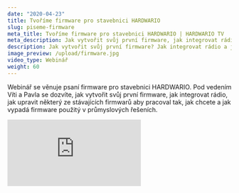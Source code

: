 ```yaml
---
date: "2020-04-23"
title: Tvoříme firmware pro stavebnici HARDWARIO
slug: piseme-firmware
meta_title: Tvoříme firmware pro stavebnici HARDWARIO | HARDWARIO TV
meta_description: Jak vytvořit svůj první firmware, jak integrovat rádio, jak upravit některý ze stávajících firmwarů aby pracoval tak, jak chcete a jak vypadá firmware použitý v průmyslových řešeních.
description: Jak vytvořit svůj první firmware? Jak integrovat rádio a jak upravit některý ze stávajících firmwarů aby pracoval tak, jak chcete?
image_preview: /upload/firmware.jpg
video_type: Webinář
weight: 60
---
```


Webinář se věnuje psaní firmware pro stavebnici HARDWARIO. Pod vedením Víti a Pavla se dozvíte, jak vytvořit svůj první firmware, jak integrovat rádio, jak upravit některý ze stávajících firmwarů aby pracoval tak, jak chcete a jak vypadá firmware použitý v průmyslových řešeních.

<div class = "video-container">
<iframe src="https://www.youtube.com/embed/_JgfPoJ8lYY?modestbranding=1&amp;showinfo=0&amp;rel=0&amp;html5=1&amp;widgetid=2" frameborder="0" allow="accelerometer; autoplay; encrypted-media; gyroscope; picture-in-picture" allowfullscreen></iframe>
</div>
